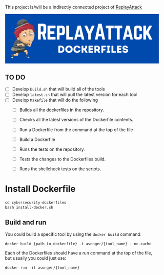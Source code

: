 This project is/will be a indirectly connected project of [ReplayAttack](https://github.com/ReplyAttack/)

![](/img/ReplayAttack-Banner-DF.png)

## TO DO

- [ ] Develop `build.sh` that will build all of the tools
- [ ] Develop `latest.sh` that will pull the latest version for each tool
- [ ] Develop `Makefile` that will do the following
   - [ ] Builds all the dockerfiles in the repository.
   - [ ] Checks all the latest versions of the Dockerfile contents.
   - [ ] Run a Dockerfile from the command at the top of the file
   - [ ] Build a Dockerfile
   - [ ] Runs the tests on the repository.
   - [ ] Tests the changes to the Dockerfiles build.
   - [ ] Runs the shellcheck tests on the scripts.


# Install Dockerfile

```
cd cybersecurity-dockerfiles
bash install-docker.sh
```

## Build and run

You could build a specific tool by using the ```docker build``` command:

```
docker build {path_to_dockerfile} -t asonger/{tool_name} --no-cache

```

Each of the Dockerfiles should have a run command at the top of the file, but usually you could just use:

```
docker run -it asonger/{tool_name}
```



